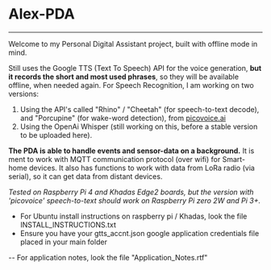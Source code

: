 # Alex-PDA
----------
Welcome to my Personal Digital Assistant project, built with offline mode in mind.

Still uses the Google TTS (Text To Speech) API for the voice generation, **but it records the short and most used phrases**, so they will be available offline, when needed again.
For Speech Recognition, I am working on two versions: 
1. Using the API's called "Rhino" / "Cheetah" (for speech-to-text decode), and "Porcupine" (for wake-word detection), from [picovoice.ai](https://picovoice.ai/)
2. Using the OpenAi Whisper (still working on this, before a stable version to be uploaded here). 

**The PDA is able to handle events and sensor-data on a background.** It is ment to work with MQTT communication protocol (over wifi) for Smart-home devices. It also has functions to work with data from LoRa radio (via serial), so it can get data from distant devices.

*Tested on Raspberry Pi 4 and Khadas Edge2 boards, but the version with 'picovoice' speech-to-text should work on Raspberry Pi zero 2W and Pi 3+.*


* For Ubuntu install instructions on raspberry pi / Khadas, look the file INSTALL_INSTRUCTIONS.txt
* Ensure you have your gtts_accnt.json google application credentials file placed in your main folder

-- For application notes, look the file "Application_Notes.rtf"

